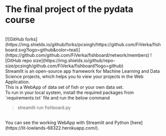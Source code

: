 # The final project of the pydata course
</br>
[![GitHub forks](https://img.shields.io/github/forks/pcsingh/https://github.com/FiVerka/fishboard.svg?logo=github&color=teal)](https://github.com/github.com/FiVerka/fishboard/network/members) ![GitHub repo size](https://img.shields.io/github/repo-size/pcsingh/github.com/FiVerka/fishboard?logo=github)
</br>
Streamlit is an open-source app framework for Machine Learning and Data Science projects, which helps you to view your projects in the Web Application.
</br>
This is a WebApp of data set of fish or your own data set.
</br>
To run in your local system, install the required packages from `requirements.txt` file and run the below command

>streamlit run fishboard.py

</br>
You can see the working WebApp with Streamlit and Python [here] (https://lit-lowlands-68322.herokuapp.com/).
